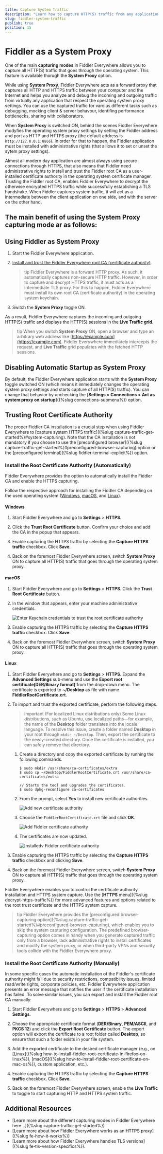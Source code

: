 ```yaml
---
title: Capture System Traffic
description: "Learn how to capture HTTP(S) traffic from any application that respect the operating system proxy settings."
slug: fiddler-system-traffic
publish: true
position: 15
---
```



# Fiddler as a System Proxy

One of the main **capturing modes** in Fiddler Everywhere allows you to capture all HTTP(S) traffic that goes through the operating system. This feature is available thorugh the **System Proxy** option.

While using **System Proxy**, Fiddler Everywhere acts as a forward proxy that captures all HTTP and HTTPS traffic between your computer and the Internet and helps you analyze and debug the incoming and outgoing traffic from virtually any application that respect the operating system proxy settings. You can use the captured traffic for varoius different tasks such as debugging, mocking client & server behavour, identifing performance bottlenecks, sharing with collaborators.

When **System Proxy** is switched ON, behind the scenes Fiddler Everywhere modyfies the operating system proxy settings by setting the Fiddler address and port as HTTP and HTTPS proxy (the default address is `http://127.0.0.1:8866`). In order for that to happen, the Fiddler application must be installed with administrative rights (that alllows it to set or unset the sytem proxy settings). 

Almost all modern day application are almost always using secure connections through HTTPS, that also means that Fiddler need administrative rights to install and trust the Fiddler root CA as a user-installed certificate authority in the operating system certificate manager. Trusting the Fiddler root CA, enables Fiddler Everywhere to decrypt the otherwise encrypted HTTPS traffic while successfully establishing a TLS handshake. When Fiddler captures system traffic, it will act as a intermediate between the client application on one side, and with the server on the other hand. 

The main benefit of using the **System Proxy** capturing mode ar as follows:
- 

## Using Fiddler as System Proxy

1. Start the Fiddler Everywhere application.

1. [Install and trust the Fiddler Everywhere root CA (certificate authority)](#trusting-root-certificate-authority).

    >tip Fiddler Everywhere is a forward HTTP proxy. As such, it automatically captures non-secure HTTP traffic. However, in order to capture and decrypt HTTPS traffic, it must acts as a intermediate TLS proxy. For this to happen, Fiddler Everywhere must install its own root CA (certificate authority) in the operating system keychain.

1. Switch the **System Proxy** toggle ON. 

As a result, Fiddler Everywhere captures the incoming and outgoing HTTP(S) traffic and displays the HTTP(S) sessions in the **Live Traffic grid**.

>tip When you switch **System Proxy** ON, open a browser and type an arbitrary web address like [https://example.com](https://example.com). Fiddler Everywhere immediately intercepts the request, and **Live Traffic** grid populates with the fetched HTTP sessions.


## Disabling Automatic Startup as System Proxy

By default, the Fiddler Everywhere application starts with the **System Proxy** toggle switched ON (which means it immediately changes the operating system proxy settings and starts capture of all HTTP(S) traffic). You can change that behavior by unchecking the [**Settings > Connections > Act as system proxy on startup**]({%slug connections-submenu%}) option.


## Trusting Root Certificate Authority

The proper Fiddler CA installation is a crucial step when using Fiddler Everywhere to [capture system HTTPS traffic]({%slug capture-traffic-get-started%}#system-capturing). Note that the CA installation is not mandatory if you choose to use the [preconfigured browser]({%slug capture-traffic-get-started%}#preconfigured-browser-capturing) option or the [preconfigured terminal]({%slug fiddler-terminal-explicit%}) option.

### Install the Root Certificate Authority (Automatically)

Fiddler Everywhere provides the option to automatically install the Fiddler CA and enable the HTTPS capturing.

Follow the respective approach for installing the Fiddler CA depending on the used operating system ([Windows](#windows), [macOS](#macos), and [Linux](#linux)).

#### Windows

1. Start Fiddler Everywhere and go to **Settings** > **HTTPS**.

1. Click the **Trust Root Certificate** button. Confirm your choice and add the CA in the popup that appears.

1. Enable capturing the HTTPS traffic by selecting the **Capture HTTPS traffic** checkbox. Click **Save**.

1. Back on the foremost Fiddler Everywhere screen, switch **System Proxy** ON to capture all HTTP(S) traffic that goes through the operating system proxy.


#### macOS

1. Start Fiddler Everywhere and go to **Settings** > **HTTPS**. Click the **Trust Root Certificate** button.

1. In the window that appears, enter your machine administrative credentials.

    ![Enter Keychain credentials to trust the root certificate authority](../images/settings/settings-HTTPS-mac-keychain.png)

1. Enable capturing the HTTPS traffic by selecting the **Capture HTTPS traffic** checkbox. Click **Save**.

1. Back on the foremost Fiddler Everywhere screen, switch **System Proxy** ON to capture all HTTP(S) traffic that goes through the operating system proxy.

#### Linux

1. Start Fiddler Everywhere and go to **Settings** > **HTTPS**. Expand the **Advanced Settings** sub-menu and use the **Export root certificate(DER/Binary format)** from the drop-down menu. The certificate is exported to **~/Desktop** as file with name **FiddlerRootCertificate.crt**.

1. To import and trust the exported certificate, perform the following steps.
    >important (For localized Linux distributions only) Some Linux distributions, such as Ubuntu, use localized paths&mdash;for example, the name of the **Desktop** folder translates into the locale language. To resolve this issue, create a folder named **Desktop** in your root through `mkdir ~/Desktop`. Then, export the certificate to the newly-created directory. Once the certificate is installed, you can safely remove that directory.

    1. Create a directory and copy the exported certificate by running the following commands.
        ```shell
        $ sudo mkdir /usr/share/ca-certificates/extra
        $ sudo cp ~/Desktop/FiddlerRootCertificate.crt /usr/share/ca-certificates/extra

        // Starts the tool and upgrades the certificates.
        $ sudo dpkg-reconfigure ca-certificates
        ```

    1. From the prompt, select **Yes** to install new certificate authorities.

        ![Add new certificate authority](../images/configuration/cert_ubunto_002.png)

    1. Choose the `FiddlerRootCertificate.crt` file and click **OK**.

        ![Add Fiddler certificate authority](../images/configuration/cert_ubunto_003.png)

    1. The certificates are now updated.

        ![Installedv Fiddler certificate authority](../images/configuration/cert_ubunto_004.png)

1. Enable capturing the HTTPS traffic by selecting the **Capture HTTPS traffic** checkbox and clicking **Save**.

1. Back on the foremost Fiddler Everywhere screen, switch **System Proxy** ON to capture all HTTP(S) traffic that goes through the operating system proxy.

Fiddler Everywhere enables you to control the certificate authority installation and HTTPS system capture. Use the [**HTTPS** menu]({%slug decrypt-https-traffic%}) for more advanced features and options related to the root trust certificate and the HTTPS system capture.

>tip Fiddler Everywhere provides the [preconfigured browser-capturing option]({%slug capture-traffic-get-started%}#preconfigured-browser-capturing), which enables you to skip the system capturing configuration. The predefined browser-capturing option comes in handy when you generate captured traffic only from a browser, lack administrative rights to install certificates and modify the system proxy, or when third-party VPNs and security tools collide with the Fiddler Everywhere proxy.


### Install the Root Certificate Authority (Manually)

In some specific cases the automatic installation of the Fiddler's certificate authority might fail due to security restrictions, compatibility issues, limited read/write rights, corporate policies, etc. Fiddler Everywhere application presents an error message that notifies the user if the certificate installation has failed. To solve similar issues, you can export and install the Fiddler root CA manually:

1. Start Fiddler Everywhere and go to **Settings** > **HTTPS** > **Advanced Settings**.

1. Choose the appropriate certificate format (**DER/Binary**, **PEM/ASCII**, and **PKCS 12**) and click the **Export Root Certificate** button. The export option will export the certificate to a root folder called **Desktop**, so ensure that such a folder exists in your file system.

1. Add the exported certificate to the desired certificate manager (e.g., on [Linux]({%slug how-to-install-fiddler-root-certificate-in-firefox-on-linux%}), [macOS]({%slug how-to-install-fiddler-root-certificate-on-mac-os%}), custom application, etc.).

1. Enable capturing the HTTPS traffic by selecting the **Capture HTTPS traffic** checkbox. Click **Save**.

1. Back on the foremost Fiddler Everywhere screen, enable the **Live Traffic** to toggle to start capturing HTTP and HTTPS system traffic.



## Additional Resources

* [Learn more about the different capturing modes in Fiddler Everywhere here...]({%slug capture-traffic-get-started%})
* [Learn more about how Fiddler Everywhere works as an HTTPS proxy]({%slug fe-how-it-works%}) 
* [Learn more about how Fiddler Everywhere handles TLS versions]({%slug fe-tls-version-specifics%}).